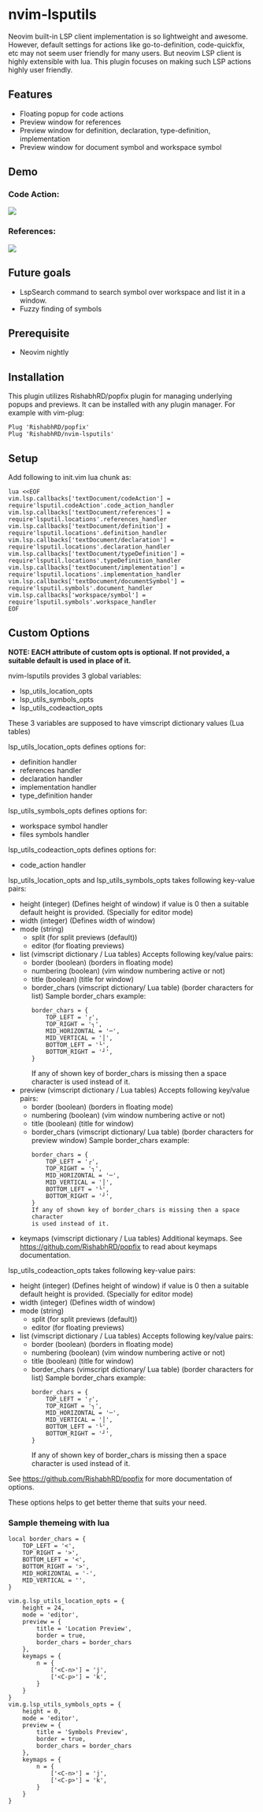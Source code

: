 # nvim-lsputils

Neovim built-in LSP client implementation is so lightweight and awesome.
However, default settings for actions like go-to-definition, code-quickfix, etc
may not seem user friendly for many users. But neovim LSP client is highly
extensible with lua. This plugin focuses on making such LSP actions highly user
friendly.

## Features

- Floating popup for code actions
- Preview window for references
- Preview window for definition, declaration, type-definition, implementation
- Preview window for document symbol and workspace symbol

## Demo

### Code Action:
![](https://user-images.githubusercontent.com/26287448/93617774-076ad600-f9f4-11ea-9c4e-d37019241320.gif)


### References:
![](https://user-images.githubusercontent.com/26287448/93930985-d3691b00-fd3b-11ea-9053-b699e4d36558.gif)

## Future goals

- LspSearch command to search symbol over workspace and list it in a window.
- Fuzzy finding of symbols

## Prerequisite

- Neovim nightly

## Installation

This plugin utilizes RishabhRD/popfix plugin for managing underlying popups
and previews.
It can be installed with any plugin manager. For example with vim-plug:

	Plug 'RishabhRD/popfix'
	Plug 'RishabhRD/nvim-lsputils'

## Setup

Add following to init.vim lua chunk as:

	lua <<EOF
	vim.lsp.callbacks['textDocument/codeAction'] = require'lsputil.codeAction'.code_action_handler
	vim.lsp.callbacks['textDocument/references'] = require'lsputil.locations'.references_handler
	vim.lsp.callbacks['textDocument/definition'] = require'lsputil.locations'.definition_handler
	vim.lsp.callbacks['textDocument/declaration'] = require'lsputil.locations'.declaration_handler
	vim.lsp.callbacks['textDocument/typeDefinition'] = require'lsputil.locations'.typeDefinition_handler
	vim.lsp.callbacks['textDocument/implementation'] = require'lsputil.locations'.implementation_handler
	vim.lsp.callbacks['textDocument/documentSymbol'] = require'lsputil.symbols'.document_handler
	vim.lsp.callbacks['workspace/symbol'] = require'lsputil.symbols'.workspace_handler
	EOF

## Custom Options

**NOTE: EACH attribute of custom opts is optional. If not provided, a suitable
default is used in place of it.**

nvim-lsputils provides 3 global variables:

- lsp_utils_location_opts
- lsp_utils_symbols_opts
- lsp_utils_codeaction_opts

These 3 variables are supposed to have vimscript dictionary values (Lua tables)

lsp_utils_location_opts defines options for:

- definition handler
- references handler
- declaration handler
- implementation handler
- type_definition hander

lsp_utils_symbols_opts defines options for:

- workspace symbol handler
- files symbols handler

lsp_utils_codeaction_opts defines options for:

- code_action handler

lsp_utils_location_opts and lsp_utils_symbols_opts takes following key-value pairs:

- height (integer) (Defines height of window)
	if value is 0 then a suitable default height is provided. (Specially for
		editor mode)
- width (integer) (Defines width of window)
- mode (string)
	- split (for split previews (default))
	- editor (for floating previews)
- list (vimscript dictionary / Lua tables) Accepts following key/value pairs:
	- border (boolean) (borders in floating mode)
	- numbering (boolean) (vim window numbering active or not)
	- title (boolean) (title for window)
	- border_chars (vimscript dictionary/ Lua table) (border characters for list)
		Sample border_chars example:
		```
		border_chars = {
			TOP_LEFT = '┌',
			TOP_RIGHT = '┐',
			MID_HORIZONTAL = '─',
			MID_VERTICAL = '│',
			BOTTOM_LEFT = '└',
			BOTTOM_RIGHT = '┘',
		}
		```
		If any of shown key of border_chars is missing then a space character
		is used instead of it.
- preview (vimscript dictionary / Lua tables) Accepts following key/value pairs:
	- border (boolean) (borders in floating mode)
	- numbering (boolean) (vim window numbering active or not)
	- title (boolean) (title for window)
	- border_chars (vimscript dictionary/ Lua table) (border characters for preview window)
		Sample border_chars example:
		```
		border_chars = {
			TOP_LEFT = '┌',
			TOP_RIGHT = '┐',
			MID_HORIZONTAL = '─',
			MID_VERTICAL = '│',
			BOTTOM_LEFT = '└',
			BOTTOM_RIGHT = '┘',
		}
		If any of shown key of border_chars is missing then a space character
		is used instead of it.
- keymaps (vimscript dictionary / Lua tables) Additional keymaps.
	See https://github.com/RishabhRD/popfix to read about keymaps documentation.

lsp_utils_codeaction_opts takes following key-value pairs:

- height (integer) (Defines height of window)
	if value is 0 then a suitable default height is provided. (Specially for
		editor mode)
- width (integer) (Defines width of window)
- mode (string)
	- split (for split previews (default))
	- editor (for floating previews)
- list (vimscript dictionary / Lua tables) Accepts following key/value pairs:
	- border (boolean) (borders in floating mode)
	- numbering (boolean) (vim window numbering active or not)
	- title (boolean) (title for window)
	- border_chars (vimscript dictionary/ Lua table) (border characters for list)
		Sample border_chars example:
		```
		border_chars = {
			TOP_LEFT = '┌',
			TOP_RIGHT = '┐',
			MID_HORIZONTAL = '─',
			MID_VERTICAL = '│',
			BOTTOM_LEFT = '└',
			BOTTOM_RIGHT = '┘',
		}
		```
		If any of shown key of border_chars is missing then a space character
		is used instead of it.

See https://github.com/RishabhRD/popfix for more documentation of options.

These options helps to get better theme that suits your need.

### Sample themeing with lua

	local border_chars = {
		TOP_LEFT = '<',
		TOP_RIGHT = '>',
		BOTTOM_LEFT = '<',
		BOTTOM_RIGHT = '>',
		MID_HORIZONTAL = '-',
		MID_VERTICAL = '',
	}

	vim.g.lsp_utils_location_opts = {
		height = 24,
		mode = 'editor',
		preview = {
			title = 'Location Preview',
			border = true,
			border_chars = border_chars
		},
		keymaps = {
			n = {
				['<C-n>'] = 'j',
				['<C-p>'] = 'k',
			}
		}
	}
	vim.g.lsp_utils_symbols_opts = {
		height = 0,
		mode = 'editor',
		preview = {
			title = 'Symbols Preview',
			border = true,
			border_chars = border_chars
		},
		keymaps = {
			n = {
				['<C-n>'] = 'j',
				['<C-p>'] = 'k',
			}
		}
	}
